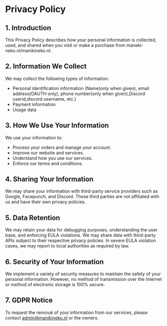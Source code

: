 
# Privacy Policy

## 1. Introduction

This Privacy Policy describes how your personal information is collected, used, and shared when you visit or make a purchase from maneki-neko.nl/manikineko.nl.

## 2. Information We Collect

We may collect the following types of information:

- Personal identification information (Name(only when given), email address(OAUTH only), phone number(only when given),Discord userid,discord username, etc.)
- Payment information
- Usage data

## 3. How We Use Your Information

We use your information to:

- Process your orders and manage your account.
- Improve our website and services.
- Understand how you use our services.
- Enforce our terms and conditions.

## 4. Sharing Your Information

We may share your information with third-party service providers such as Google, Facepunch, and Discord. These third parties are not affiliated with us and have their own privacy policies.

## 5. Data Retention

We may retain your data for debugging purposes, understanding the user base, and enforcing EULA violations. We may share data with third-party APIs subject to their respective privacy policies. In severe EULA violation cases, we may report to local authorities as required by law.

## 6. Security of Your Information

We implement a variety of security measures to maintain the safety of your personal information. However, no method of transmission over the Internet or method of electronic storage is 100% secure.

## 7. GDPR Notice

To request the removal of your information from our services, please contact admin@manikineko.nl or the owners.

